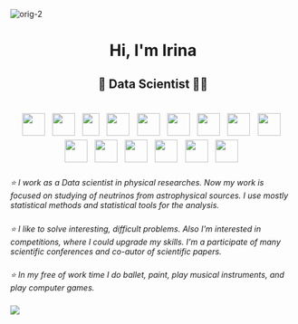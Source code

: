 ![orig-2](https://github.com/IrinaLomskaya/IrinaLomskaya/assets/115121403/422cd628-363e-46fd-860b-60833a33a93f)

<h1 align="center"> Hi, I'm Irina </h1>
<h2 align="center"> &#128301; Data Scientist &#128105;&#8205;&#128187;  </h2>

<div>
<h1 align="center">
<img src="https://cdn.jsdelivr.net/gh/devicons/devicon@latest/icons/python/python-plain.svg" width="40" height="40"/>&nbsp;
<img src="https://cdn.jsdelivr.net/gh/devicons/devicon@latest/icons/cplusplus/cplusplus-plain.svg" width="40" height="40"/>&nbsp;
<img src="https://pandas.pydata.org//static/img/favicon_white.ico" width="30" height="40"/>&nbsp;
<img src="https://cdn.jsdelivr.net/gh/devicons/devicon@latest/icons/matplotlib/matplotlib-original.svg" width="40" height="40"/>&nbsp; 
<img src="https://cdn.jsdelivr.net/gh/devicons/devicon@latest/icons/numpy/numpy-plain.svg" width="40" height="40"/>&nbsp;
<img src="https://cdn.jsdelivr.net/gh/devicons/devicon@latest/icons/pytorch/pytorch-original.svg" width="40" height="40"/>&nbsp;
<img src="https://cdn.jsdelivr.net/gh/devicons/devicon@latest/icons/scikitlearn/scikitlearn-original.svg" width="40" height="40"/>&nbsp;
<img src="https://cdn.jsdelivr.net/gh/devicons/devicon@latest/icons/jenkins/jenkins-original.svg" width="40" height="40"/>&nbsp;
<img src="https://cdn.jsdelivr.net/gh/devicons/devicon@latest/icons/linux/linux-original.svg" width="40" height="40"/>&nbsp;
<img src="https://cdn.jsdelivr.net/gh/devicons/devicon@latest/icons/jupyter/jupyter-original-wordmark.svg" width="40" height="40"/>&nbsp;
<img src="https://numfocus.org/wp-content/uploads/2017/11/scipy_logo300x300.png" width="40" height="40"/>&nbsp;
<img src="https://root.cern/img/logos/ROOT_Logo/misc/generic-logo-color-512.png" width="40" height="40"/>&nbsp;
<img src="https://cdn.jsdelivr.net/gh/devicons/devicon@latest/icons/apacheairflow/apacheairflow-original.svg" width="40" height="40"/>&nbsp;
<img src="https://cdn.jsdelivr.net/gh/devicons/devicon@latest/icons/git/git-original.svg" width="40" height="40"/>&nbsp;
<img src="https://cdn.jsdelivr.net/gh/devicons/devicon@latest/icons/azuresqldatabase/azuresqldatabase-original.svg" width="40" height="40"/>&nbsp;
</h1> </div>


<h5 style="font-weight: normal"> &#11088; I work as a Data scientist in physical researches. Now my work is focused on studying of neutrinos from astrophysical sources. I use mostly statistical methods and statistical tools for the analysis.</h5>

<h5 style="font-weight: normal"> &#11088; I like to solve interesting, difficult problems. Also I'm interested in competitions, where I could upgrade my skills. I'm a participate of many scientific conferences and co-autor of scientific papers. </h5>

<h5 style="font-weight: normal"> &#11088; In my free of work time I do ballet, paint, play musical instruments, and play computer games. </h5>

![](http://github-profile-summary-cards.vercel.app/api/cards/repos-per-language?username=IrinaLomskaya)




<!--
**IrinaLomskaya/IrinaLomskaya** is a ✨ _special_ ✨ repository because its `README.md` (this file) appears on your GitHub profile.

Here are some ideas to get you started:

- 🔭 I’m currently working on ...
- 🌱 I’m currently learning ...
- 👯 I’m looking to collaborate on ...
- 🤔 I’m looking for help with ...
- 💬 Ask me about ...
- 📫 How to reach me: ...
- 😄 Pronouns: ...
- ⚡ Fun fact: ...
-->
